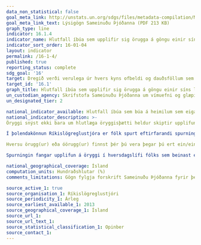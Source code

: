 ```yaml
---
data_non_statistical: false
goal_meta_link: http://unstats.un.org/sdgs/files/metadata-compilation/Metadata-Goal-16.pdf
goal_meta_link_text: Lýsigögn Sameinuðu Þjóðanna (PDF 213 KB)
graph_type: line
indicator: 16.1.4
indicator_name: Hlutfall íbúa sem upplifir sig örugga á göngu einir síns liðs í nágrenni heimilis síns.
indicator_sort_order: 16-01-04
layout: indicator
permalink: /16-1-4/
published: true
reporting_status: complete
sdg_goal: '16'
target: Dregið verði verulega úr hvers kyns ofbeldi og dauðsföllum sem rekja má til þess.
target_id: '16.1'
graph_title: Hlutfall íbúa sem upplifir sig örugga á göngu einir síns liðs í nágrenni heimilis síns.
un_custodian_agency: Skrifstofa Sameinuðu Þjóðanna um vímuefni og glæpi (UNODC)
un_designated_tier: 2

national_indicator_available: Hlutfall íbúa sem búa á heimilum sem eiga á hættu að búa við fátækt, eftir kyni og aldri
national_indicator_description: >-
Öryggi snýst ekki bara um hlutlæga öryggisþætti heldur skiptir upplifun borgaranna á öryggi líka máli. Ef misræmi myndast á milli hlutlægra öryggisþátta og upplifana almennings getur það verið vísbending um að það þurfi að efla upplýsingagjöf um stöðu öryggismála. Upplifanir á öryggi og óöryggi geta líka haft afleiðingar. Ef óöryggi er útbreytt getur það dregið úr trausti í samfélaginu og dregið þannig úr viðnámsgetu þess.

Í þolendakönnun Ríkislögreglustjóra er fólk spurt eftirfarandi spurningar:

Hversu örugg(ur) eða óörugg(ur) finnst þér þú vera þegar þú ert ein/einn á ferli í þínu hverfi/byggðarlagi þegar myrkur er skollið á?

Spurningin fangar upplifun á öryggi í hversdagslífi fólks sem beinast einkum að afbrotum. Svarkostirnir eru fjórir: 1) Mjög örugg(ur); 2) frekar örugg(ur); 3) frekar óörugg(ur); 4) mjög óörugg(ur).

national_geographical_coverage: Ísland
computation_units: Hundraðshlutar (%)
comments_limitations: Gögn fylgja forskrift Sameinuðu Þjóðanna fyrir þennan mælikvarða. Þessi mælikvarði var fundinn í samstarfi við sérfræðinga í málefninu.

source_active_1: true
source_organisation_1: Ríkislögreglustjóri
source_periodicity_1: Árleg
source_earliest_available_1: 2013
source_geographical_coverage_1: Ísland
source_url_1: 
source_url_text_1: 
source_statistical_classification_1: Opinber
source_contact_1: 
---
```


